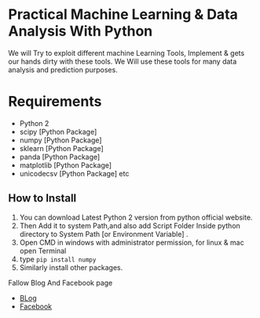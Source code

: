 # Practical Machine Learning & Data Analysis With Python

We will Try to exploit different machine Learning Tools, Implement & gets our hands dirty with these tools.
We Will use these tools for many data analysis and prediction purposes.

# Requirements
 * Python 2
 * scipy [Python Package]
 * numpy [Python Package]
 * sklearn [Python Package]
 * panda [Python Package]
 * matplotlib [Python Package]
 * unicodecsv [Python Package]
 etc
 
 ## How to Install
 1. You can download Latest Python 2 version from python official website.
 2. Then Add it to system Path,and also add Script Folder Inside python directory to System Path [or Environment Variable] .
 3. Open CMD in windows with administrator permission, for linux & mac open Terminal
 4. type ``` pip install numpy ```
 5. Similarly install other packages.

Fallow Blog And Facebook page 
 * [BLog](http://www.codecops.in/)
 * [Facebook](https://www.facebook.com/codecops/)
